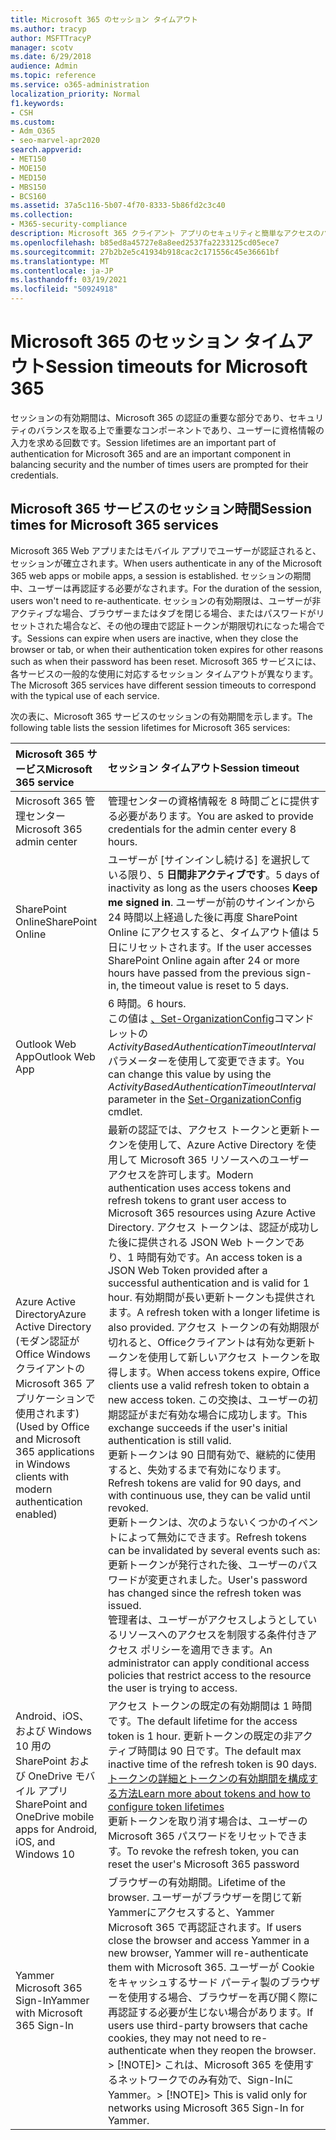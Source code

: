 ```yaml
---
title: Microsoft 365 のセッション タイムアウト
ms.author: tracyp
author: MSFTTracyP
manager: scotv
ms.date: 6/29/2018
audience: Admin
ms.topic: reference
ms.service: o365-administration
localization_priority: Normal
f1.keywords:
- CSH
ms.custom:
- Adm_O365
- seo-marvel-apr2020
search.appverid:
- MET150
- MOE150
- MED150
- MBS150
- BCS160
ms.assetid: 37a5c116-5b07-4f70-8333-5b86fd2c3c40
ms.collection:
- M365-security-compliance
description: Microsoft 365 クライアント アプリのセキュリティと簡単なアクセスのバランスを取るセッション タイムアウトの使い方について説明します。
ms.openlocfilehash: b85ed8a45727e8a8eed2537fa2233125cd05ece7
ms.sourcegitcommit: 27b2b2e5c41934b918cac2c171556c45e36661bf
ms.translationtype: MT
ms.contentlocale: ja-JP
ms.lasthandoff: 03/19/2021
ms.locfileid: "50924918"
---
```

# <a name="session-timeouts-for-microsoft-365"></a><span data-ttu-id="dd9a0-103">Microsoft 365 のセッション タイムアウト</span><span class="sxs-lookup"><span data-stu-id="dd9a0-103">Session timeouts for Microsoft 365</span></span>

<span data-ttu-id="dd9a0-104">セッションの有効期間は、Microsoft 365 の認証の重要な部分であり、セキュリティのバランスを取る上で重要なコンポーネントであり、ユーザーに資格情報の入力を求める回数です。</span><span class="sxs-lookup"><span data-stu-id="dd9a0-104">Session lifetimes are an important part of authentication for Microsoft 365 and are an important component in balancing security and the number of times users are prompted for their credentials.</span></span>

## <a name="session-times-for-microsoft-365-services"></a><span data-ttu-id="dd9a0-105">Microsoft 365 サービスのセッション時間</span><span class="sxs-lookup"><span data-stu-id="dd9a0-105">Session times for Microsoft 365 services</span></span>

<span data-ttu-id="dd9a0-106">Microsoft 365 Web アプリまたはモバイル アプリでユーザーが認証されると、セッションが確立されます。</span><span class="sxs-lookup"><span data-stu-id="dd9a0-106">When users authenticate in any of the Microsoft 365 web apps or mobile apps, a session is established.</span></span> <span data-ttu-id="dd9a0-107">セッションの期間中、ユーザーは再認証する必要がなされます。</span><span class="sxs-lookup"><span data-stu-id="dd9a0-107">For the duration of the session, users won't need to re-authenticate.</span></span> <span data-ttu-id="dd9a0-108">セッションの有効期限は、ユーザーが非アクティブな場合、ブラウザーまたはタブを閉じる場合、またはパスワードがリセットされた場合など、その他の理由で認証トークンが期限切れになった場合です。</span><span class="sxs-lookup"><span data-stu-id="dd9a0-108">Sessions can expire when users are inactive, when they close the browser or tab, or when their authentication token expires for other reasons such as when their password has been reset.</span></span> <span data-ttu-id="dd9a0-109">Microsoft 365 サービスには、各サービスの一般的な使用に対応するセッション タイムアウトが異なります。</span><span class="sxs-lookup"><span data-stu-id="dd9a0-109">The Microsoft 365 services have different session timeouts to correspond with the typical use of each service.</span></span>

<span data-ttu-id="dd9a0-110">次の表に、Microsoft 365 サービスのセッションの有効期間を示します。</span><span class="sxs-lookup"><span data-stu-id="dd9a0-110">The following table lists the session lifetimes for Microsoft 365 services:</span></span>

| <span data-ttu-id="dd9a0-111">Microsoft 365 サービス</span><span class="sxs-lookup"><span data-stu-id="dd9a0-111">Microsoft 365 service</span></span> | <span data-ttu-id="dd9a0-112">セッション タイムアウト</span><span class="sxs-lookup"><span data-stu-id="dd9a0-112">Session timeout</span></span> |
|:-----|:-----|
|<span data-ttu-id="dd9a0-113">Microsoft 365 管理センター</span><span class="sxs-lookup"><span data-stu-id="dd9a0-113">Microsoft 365 admin center</span></span>  <br/> |<span data-ttu-id="dd9a0-114">管理センターの資格情報を 8 時間ごとに提供する必要があります。</span><span class="sxs-lookup"><span data-stu-id="dd9a0-114">You are asked to provide credentials for the admin center every 8 hours.</span></span>  <br/> |
|<span data-ttu-id="dd9a0-115">SharePoint Online</span><span class="sxs-lookup"><span data-stu-id="dd9a0-115">SharePoint Online</span></span>  <br/> |<span data-ttu-id="dd9a0-116">ユーザーが [サインインし続ける] を選択している限り、5 **日間非アクティブです**。</span><span class="sxs-lookup"><span data-stu-id="dd9a0-116">5 days of inactivity as long as the users chooses **Keep me signed in**.</span></span> <span data-ttu-id="dd9a0-117">ユーザーが前のサインインから 24 時間以上経過した後に再度 SharePoint Online にアクセスすると、タイムアウト値は 5 日にリセットされます。</span><span class="sxs-lookup"><span data-stu-id="dd9a0-117">If the user accesses SharePoint Online again after 24 or more hours have passed from the previous sign-in, the timeout value is reset to 5 days.</span></span>  <br/> |
|<span data-ttu-id="dd9a0-118">Outlook Web App</span><span class="sxs-lookup"><span data-stu-id="dd9a0-118">Outlook Web App</span></span>  <br/> |<span data-ttu-id="dd9a0-119">6 時間。</span><span class="sxs-lookup"><span data-stu-id="dd9a0-119">6 hours.</span></span>  <br/> <span data-ttu-id="dd9a0-120">この値は [、Set-OrganizationConfig](/powershell/module/exchange/set-organizationconfig)コマンドレットの _ActivityBasedAuthenticationTimeoutInterval_ パラメーターを使用して変更できます。</span><span class="sxs-lookup"><span data-stu-id="dd9a0-120">You can change this value by using the  _ActivityBasedAuthenticationTimeoutInterval_ parameter in the [Set-OrganizationConfig](/powershell/module/exchange/set-organizationconfig) cmdlet.</span></span>  <br/> |
|<span data-ttu-id="dd9a0-121">Azure Active Directory</span><span class="sxs-lookup"><span data-stu-id="dd9a0-121">Azure Active Directory</span></span>  <br/> <span data-ttu-id="dd9a0-122">(モダン認証がOffice Windows クライアントの Microsoft 365 アプリケーションで使用されます)</span><span class="sxs-lookup"><span data-stu-id="dd9a0-122">(Used by Office and Microsoft 365 applications in Windows clients with modern authentication enabled)</span></span>  <br/> | <span data-ttu-id="dd9a0-123">最新の認証では、アクセス トークンと更新トークンを使用して、Azure Active Directory を使用して Microsoft 365 リソースへのユーザー アクセスを許可します。</span><span class="sxs-lookup"><span data-stu-id="dd9a0-123">Modern authentication uses access tokens and refresh tokens to grant user access to Microsoft 365 resources using Azure Active Directory.</span></span> <span data-ttu-id="dd9a0-124">アクセス トークンは、認証が成功した後に提供される JSON Web トークンであり、1 時間有効です。</span><span class="sxs-lookup"><span data-stu-id="dd9a0-124">An access token is a JSON Web Token provided after a successful authentication and is valid for 1 hour.</span></span> <span data-ttu-id="dd9a0-125">有効期間が長い更新トークンも提供されます。</span><span class="sxs-lookup"><span data-stu-id="dd9a0-125">A refresh token with a longer lifetime is also provided.</span></span> <span data-ttu-id="dd9a0-126">アクセス トークンの有効期限が切れると、Officeクライアントは有効な更新トークンを使用して新しいアクセス トークンを取得します。</span><span class="sxs-lookup"><span data-stu-id="dd9a0-126">When access tokens expire, Office clients use a valid refresh token to obtain a new access token.</span></span> <span data-ttu-id="dd9a0-127">この交換は、ユーザーの初期認証がまだ有効な場合に成功します。</span><span class="sxs-lookup"><span data-stu-id="dd9a0-127">This exchange succeeds if the user's initial authentication is still valid.</span></span>  <br/>  <span data-ttu-id="dd9a0-128">更新トークンは 90 日間有効で、継続的に使用すると、失効するまで有効になります。</span><span class="sxs-lookup"><span data-stu-id="dd9a0-128">Refresh tokens are valid for 90 days, and with continuous use, they can be valid until revoked.</span></span>  <br/>  <span data-ttu-id="dd9a0-129">更新トークンは、次のようないくつかのイベントによって無効にできます。</span><span class="sxs-lookup"><span data-stu-id="dd9a0-129">Refresh tokens can be invalidated by several events such as:</span></span>  <br/>  <span data-ttu-id="dd9a0-130">更新トークンが発行された後、ユーザーのパスワードが変更されました。</span><span class="sxs-lookup"><span data-stu-id="dd9a0-130">User's password has changed since the refresh token was issued.</span></span>  <br/>  <span data-ttu-id="dd9a0-131">管理者は、ユーザーがアクセスしようとしているリソースへのアクセスを制限する条件付きアクセス ポリシーを適用できます。</span><span class="sxs-lookup"><span data-stu-id="dd9a0-131">An administrator can apply conditional access policies that restrict access to the resource the user is trying to access.</span></span>  <br/> |
|<span data-ttu-id="dd9a0-132">Android、iOS、および Windows 10 用の SharePoint および OneDrive モバイル アプリ</span><span class="sxs-lookup"><span data-stu-id="dd9a0-132">SharePoint and OneDrive mobile apps for Android, iOS, and Windows 10</span></span>  <br/> |<span data-ttu-id="dd9a0-133">アクセス トークンの既定の有効期間は 1 時間です。</span><span class="sxs-lookup"><span data-stu-id="dd9a0-133">The default lifetime for the access token is 1 hour.</span></span> <span data-ttu-id="dd9a0-134">更新トークンの既定の非アクティブ時間は 90 日です。</span><span class="sxs-lookup"><span data-stu-id="dd9a0-134">The default max inactive time of the refresh token is 90 days.</span></span>  <br/> [<span data-ttu-id="dd9a0-135">トークンの詳細とトークンの有効期間を構成する方法</span><span class="sxs-lookup"><span data-stu-id="dd9a0-135">Learn more about tokens and how to configure token lifetimes</span></span>](/azure/active-directory/active-directory-configurable-token-lifetimes) <br/> <span data-ttu-id="dd9a0-136">更新トークンを取り消す場合は、ユーザーの Microsoft 365 パスワードをリセットできます。</span><span class="sxs-lookup"><span data-stu-id="dd9a0-136">To revoke the refresh token, you can reset the user's Microsoft 365 password</span></span>  <br/> |
|<span data-ttu-id="dd9a0-137">Yammer Microsoft 365 Sign-In</span><span class="sxs-lookup"><span data-stu-id="dd9a0-137">Yammer with Microsoft 365 Sign-In</span></span>  <br/> |<span data-ttu-id="dd9a0-138">ブラウザーの有効期間。</span><span class="sxs-lookup"><span data-stu-id="dd9a0-138">Lifetime of the browser.</span></span> <span data-ttu-id="dd9a0-139">ユーザーがブラウザーを閉じて新Yammerにアクセスすると、Yammer Microsoft 365 で再認証されます。</span><span class="sxs-lookup"><span data-stu-id="dd9a0-139">If users close the browser and access Yammer in a new browser, Yammer will re-authenticate them with Microsoft 365.</span></span> <span data-ttu-id="dd9a0-140">ユーザーが Cookie をキャッシュするサード パーティ製のブラウザーを使用する場合、ブラウザーを再び開く際に再認証する必要が生じない場合があります。</span><span class="sxs-lookup"><span data-stu-id="dd9a0-140">If users use third-party browsers that cache cookies, they may not need to re-authenticate when they reopen the browser.</span></span>  <br/> <span data-ttu-id="dd9a0-141">> [!NOTE]> これは、Microsoft 365 を使用するネットワークでのみ有効で、Sign-InにYammer。</span><span class="sxs-lookup"><span data-stu-id="dd9a0-141">> [!NOTE]> This is valid only for networks using Microsoft 365 Sign-In for Yammer.</span></span>           |
